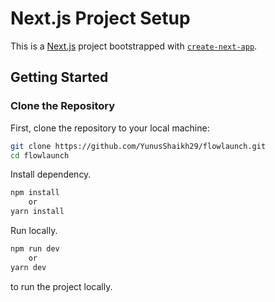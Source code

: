 # Next.js Project Setup

This is a [Next.js](https://nextjs.org/) project bootstrapped with [`create-next-app`](https://github.com/vercel/next.js/tree/canary/packages/create-next-app).

## Getting Started

### Clone the Repository

First, clone the repository to your local machine:

```bash
git clone https://github.com/YunusShaikh29/flowlaunch.git
cd flowlaunch
```

Install dependency.

```bash
npm install
    or
yarn install
```

Run locally. 
```bash
npm run dev
    or
yarn dev
```
to run the project locally.
